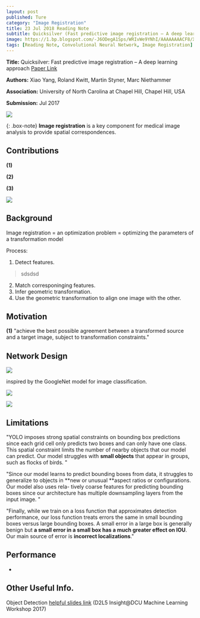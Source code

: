 ```yaml
---
layout: post
published: Ture
category: "Image Registration"
title: 23 Jul 2018 Reading Note
subtitle: Quicksilver (Fast predictive image registration – A deep learning approach)
image: https://1.bp.blogspot.com/-J6ODegA1Sps/WRIvWe9YNhI/AAAAAAAACF8/XyLqkEjGC8QTxtVZ-HLjWwxbpr5IMWtMwCLcB/s1600/YOLO.png
tags: [Reading Note, Convolutional Neural Network, Image Registration]
---
```


**Title:** Quicksilver: Fast predictive image registration – A deep learning approach [Paper Link](https://arxiv.org/abs/1703.10908)

**Authors:** Xiao Yang, Roland Kwitt, Martin Styner, Marc Niethammer

**Association:** University of North Carolina at Chapel Hill, Chapel Hill, USA

**Submission:** Jul 2017 

![](https://i.stack.imgur.com/Cj5wk.jpg) 

{: .box-note}
**Image registration** is a key component for medical image analysis to provide spatial correspondences.

## Contributions

**(1)** 

**(2)** 

**(3)** 

![](https://pjreddie.com/media/image/model2.png) 


## Background

Image registration = an optimization problem = optimizing the parameters of a transformation model

Process:
1. Detect features.
>sdsdsd

2. Match corresponinging features.
3. Infer geometric transformation.
4. Use the geometric transformation to align one image with the other.



## Motivation

**(1)**  "achieve the best possible agreement between a transformed source and a target image, subject to transformation constraints."


## Network Design

![](https://image.slidesharecdn.com/dlmmdcud2l05objectdetection-170429103817/95/object-detection-d2l5-insightdcu-machine-learning-workshop-2017-36-638.jpg?cb=1493462639) 

inspired by the GoogleNet model for image classification.

![](https://s3-ap-south-1.amazonaws.com/av-blog-media/wp-content/uploads/2017/08/09075841/temp23.png) 

![](https://image.slidesharecdn.com/yolo-170616085751/95/pr12-you-only-look-once-yolo-unified-realtime-object-detection-11-638.jpg?cb=1497603506) 


## Limitations

"YOLO imposes strong spatial constraints on bounding box predictions since each grid cell only predicts two boxes and can only have one class. This spatial constraint limits the number of nearby objects that our model can predict. Our model struggles with **small objects** that appear in groups, such as flocks of birds. "

"Since our model learns to predict bounding boxes from data, it struggles to generalize to objects in **new or unusual **aspect ratios or configurations. Our model also uses rela- tively coarse features for predicting bounding boxes since our architecture has multiple downsampling layers from the input image. "

"Finally, while we train on a loss function that approximates detection performance, our loss function treats errors the same in small bounding boxes versus large bounding boxes. A small error in a large box is generally benign but **a small error in a small box has a much greater effect on IOU**. Our main source of error is **incorrect localizations**."

## Performance


*


## Other Useful Info.

Object Detection [helpful slides link](https://www.slideshare.net/xavigiro/object-detection-d2l5-insightdcu-machine-learning-workshop-2017)
(D2L5 Insight@DCU Machine Learning Workshop 2017)



